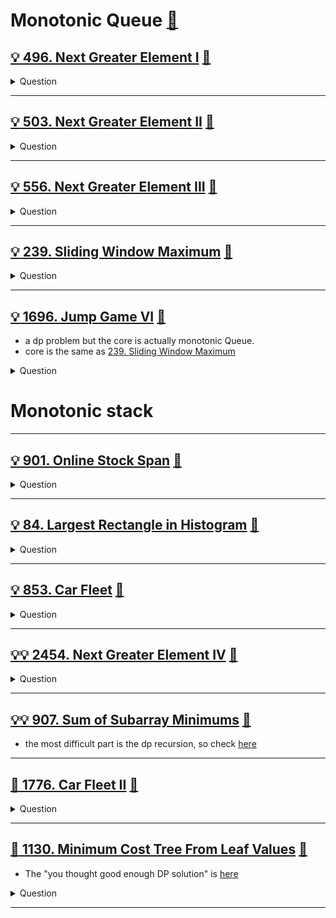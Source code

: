 # Monotonic Queue [:notebook:](../notes/README.md#monotonic-queue)

## [:bulb: 496. Next Greater Element I](https://leetcode.com/problems/next-greater-element-i/) [:dart:](next_greater_element_i.h)

<details><summary markdown="span">Question</summary>

```markdown
The next greater element of some element x in an array is
- the first greater element that is to the right of x in the same array.

You are given two distinct 0-indexed integer arrays nums1 and nums2, where
nums1 is a subset of nums2.

For each 0 <= i < nums1.length, find the index j such that nums1[i] == nums2[j]
and determine the next greater element of nums2[j] in nums2.

If there is no next greater element, then the answer for this query is -1.
Return an array ans of length nums1.length such that ans[i] is the next greater
element as described above.

Input: nums1 = [4,1,2], nums2 = [1,3,4,2]
Output: [-1,3,-1]
Explanation: The next greater element for each value of nums1 is as follows:
- 4 is underlined in nums2 = [1,3,4,2]. There is no next greater element, so the answer is -1.
- 1 is underlined in nums2 = [1,3,4,2]. The next greater element is 3.
- 2 is underlined in nums2 = [1,3,4,2]. There is no next greater element, so the answer is -1.

```

</details>

------------------------------------------------------------------------------

## [:bulb: 503. Next Greater Element II](https://leetcode.com/problems/next-greater-element-ii/) [:dart:](next_greater_element_ii.h)

<details><summary markdown="span">Question</summary>

```markdown
Given a circular integer array nums
- (i.e., the next element of nums[nums.length - 1] is nums[0]),
return the next greater number for every element in nums.

The next greater number of a number x is the first greater number to its
traversing-order next in the array, which means you could search circularly to
find its next greater number. If it doesn't exist, return -1 for this number.

Input: nums = [1,2,1]
Output: [2,-1,2]
Explanation: The first 1's next greater number is 2;
The number 2 can't find next greater number.
The second 1's next greater number needs to search circularly, which is also 2.
```

</details>

------------------------------------------------------------------------------

## [:bulb: 556. Next Greater Element III](https://leetcode.com/problems/next-greater-element-iii/) [:dart:](next_greater_element_iii.h)

<details><summary markdown="span">Question</summary>

```markdown
Given a positive integer n, find the smallest integer which has exactly the
same digits existing in the integer n and is greater in value than n.

If no such positive integer exists, return -1.

Note that the returned integer should fit in 32-bit integer,
if there is a valid answer but it does not fit in 32-bit integer, return -1.

Input: n = 12
Output: 21

Input: n = 21
Output: -1

Input: n = 11
Output: -1
```

</details>

------------------------------------------------------------------------------

## [:bulb: 239. Sliding Window Maximum](https://leetcode.com/problems/sliding-window-maximum) [:dart:](sliding_window_maximum.h)

<details><summary markdown="span">Question</summary>

```markdown
You are given an array of integers nums,
- there is a sliding window of size k which is
- moving from the very left of the array to the very right.
- e.g. You can only see the k numbers in the window.
- Each time the sliding window moves right by one position.

Return the max value in the window in from left to right.

Input: nums = [1,3,-1,-3,5,3,6,7], k = 3
Output: [3,3,5,5,6,7]
Explanation:
Window position                Max
---------------               -----
[1  3  -1] -3  5  3  6  7       3
 1 [3  -1  -3] 5  3  6  7       3
 1  3 [-1  -3  5] 3  6  7       5
 1  3  -1 [-3  5  3] 6  7       5
 1  3  -1  -3 [5  3  6] 7       6
 1  3  -1  -3  5 [3  6  7]      7

```

</details>

------------------------------------------------------------------------------

## [:bulb: 1696. Jump Game VI](https://leetcode.com/problems/jump-game-vi/) [:dart:](jump_game_vi.h)

- a dp problem but the core is actually monotonic Queue.
- core is the same as [239. Sliding Window Maximum](#bulb-239-sliding-window-maximum-dart)

<details><summary markdown="span">Question</summary>

```markdown
You are given a 0-indexed integer array nums and an integer k.
    - You are initially standing at index 0.
    - In one move, you can jump at most k steps forward (inclusive)
      without going outside the boundaries of the array.
You want to reach the last index of the array (index n - 1).
Your score is the sum of all nums[j] for each index j you visited in the array.

Return the maximum score you can get.

Example:
Input: nums = [1,-1,-2,4,-7,3], k = 2
               ^  ^    ^    ^
Output: 7
Explanation: You can choose your jumps with [1,-1,4,3] (^ above). The sum is 7.
```

</details>

# Monotonic stack

------------------------------------------------------------------------------

## [:bulb: 901. Online Stock Span](https://leetcode.com/problems/online-stock-span/) [:dart:](online_stock_span.h)

<details><summary markdown="span">Question</summary>

```markdown
Design an algorithm that collects daily price quotes for some stock and returns
the span of that stock's price for the current day.

The span of the stock's price today is defined as the maximum number of
consecutive days (starting from today and going backward)
for which the stock price was less than or equal to today's price.

For example, if the price of a stock over the next 7 days were
[100,80,60,70,60,75,85], then the stock spans would be [1,1,1,2,1,4,6].

Implement the StockSpanner class:
- StockSpanner() Initializes the object of the class.
- int next(int price) Returns the span of the stock's price given that today's price is price.

Input
["StockSpanner", "next", "next", "next", "next", "next", "next", "next"]
[[], [100], [80], [60], [70], [60], [75], [85]]
Output
[null, 1, 1, 1, 2, 1, 4, 6]

Explanation
StockSpanner stockSpanner = new StockSpanner();
stockSpanner.next(100); // return 1 (as nothing consecutive < 100)
stockSpanner.next(80);  // return 1 (as nothing consecutive < 80)
stockSpanner.next(60);  // return 1 (as nothing consecutive < 60)
stockSpanner.next(70);  // return 2 (as 60 < 70)
stockSpanner.next(60);  // return 1 (as nothing consecutive < 60)
stockSpanner.next(75);  // return 4, (the last 4 prices (including today's price
                        // of 75) were less than or equal to today's price.
stockSpanner.next(85);  // return 6 ... same reasoning

```

</details>

------------------------------------------------------------------------------

## [:bulb: 84. Largest Rectangle in Histogram](https://leetcode.com/problems/largest-rectangle-in-histogram/) [:dart:](largest_retangle_in_histogram.h)

<details><summary markdown="span">Question</summary>

```markdown
Given an array of integers heights representing the histogram's bar height where
the width of each bar is 1, return the area of the largest rectangle in the histogram.

Input: heights = [2,1,5,6,2,3]

Output: 10
Explanation: The above is a histogram where width of each bar is 1.
The largest rectangle is 5 * 2 = 10
```

</details>

------------------------------------------------------------------------------

## [:bulb: 853. Car Fleet](https://leetcode.com/problems/car-fleet/) [:dart:](car_fleet.h)

<details><summary markdown="span">Question</summary>

```markdown
There are n cars going to the same destination along a one-lane road.
The destination is target miles away.

You are given two integer array position and speed, both of length n, where
- position[i] is the position of the ith car and
- speed[i] is the speed of the ith car (in miles per hour).

A car can never pass another car ahead of it,
but it can catch up to it and drive bumper to bumper at the same speed.

The faster car will slow down to match the slower car's speed.
The distance between these two cars is ignored
(i.e., they are assumed to have the same position).

A **car fleet** is
some non-empty set of cars driving at the same position and same speed.
- Note that a single car is also a car fleet.

If a car catches up to a car fleet right at the destination point, it will still
be considered as one car fleet.

Return the number of car fleets that will arrive at the destination.

Input: target = 12, position = [10,8,0,5,3], speed = [2,4,1,1,3]
Output: 3
Explanation:
The cars starting at 10 (speed 2) and 8 (speed 4) become a fleet, meeting each other at 12.
The car starting at 0 does not catch up to any other car, so it is a fleet by itself.
The cars starting at 5 (speed 1) and 3 (speed 3) become a fleet, meeting each other at 6.
The fleet moves at speed 1 until it reaches target.
Note that no other cars meet these fleets before the destination, so the answer is 3.
```

</details>

------------------------------------------------------------------------------

## [:bulb::bulb: 2454. Next Greater Element IV](https://leetcode.com/problems/next-greater-element-iv/) [:dart:](next_greater_element_iv.h)

<details><summary markdown="span">Question</summary>

```markdown
You are given a 0-indexed array of non-negative integers nums.

For each integer in nums, you must find its respective second greater integer.

The second greater integer of nums[i] is nums[j] such that:
- j > i
- nums[j] > nums[i]
- There exists exactly one index k such that nums[k] > nums[i] and i < k < j.

- If there is no such nums[j], the second greater integer is considered to be -1.

For example, in the array [1, 2, 4, 3], the second greater integer of
- 1 is 4,
- 2 is 3,
- and that of 3 and 4 is -1.

Return an integer array answer, where answer[i] is the second greater integer of
nums[i].

Input: nums = [2,4,0,9,6]
Output: [9,6,6,-1,-1]

--> note: second largest of 2 is 9 not 4, as both 4 and 9 are larger than 2, but
    9 is on the right of 4.
```

</details>

------------------------------------------------------------------------------

## [:bulb::bulb: 907. Sum of Subarray Minimums](https://leetcode.com/problems/sum-of-subarray-minimums/) [:dart:](sum_of_subarray_mininums.h)

- the most difficult part is the dp recursion, so check [here](../dp/dp_z_misc_hard_recursion/README.md#💡💡-907-sum-of-subarray-minimums-🎯)

------------------------------------------------------------------------------

## [:exploding_head: 1776. Car Fleet II](https://leetcode.com/problems/car-fleet/) [:dart:](car_fleet2.h)

<details><summary markdown="span">Question</summary>

```markdown
There are n cars traveling at different speeds in the same direction along a
one-lane road. You are given an array cars of length n, where

cars[i] = [positioni, speedi] represents:

positioni is the distance between the ith car and the beginning of the road in
meters. It is guaranteed that positioni < positioni+1.

speedi is the initial speed of the ith car in meters per second.

For simplicity, cars can be considered as points moving along the number line.
Two cars collide when they occupy the same position.
Once a car collides with another car, they unite and form a single car fleet.
The cars in the formed fleet will have the same position and the same speed,
which is the initial speed of the slowest car in the fleet.

Return an array answer, where answer[i] is the time, in seconds, at which the
ith car collides with the next car, or -1 if the car does not collide with the
next car. Answers within 10-5 of the actual answers are accepted.
```

</details>

------------------------------------------------------------------------------

## [:exploding_head: 1130. Minimum Cost Tree From Leaf Values](https://leetcode.com/problems/minimum-cost-tree-from-leaf-values/) [:dart:](min_cost_tree_from_leaf_values.h)

- The "you thought good enough DP solution" is [here](../dp/dp_subseq/README.md#💡-1130-minimum-cost-tree-from-leaf-values-🎯)

<details><summary markdown="span">Question</summary>

```markdown
Given an array arr of positive integers, consider all binary trees such that:
- Each node has either 0 or 2 children;
- A node is a leaf if and only if it has zero children.
- The values of arr correspond to the values of each leaf in an in-order traversal of the tree.
- The value of each non-leaf node is equal to
  the product of the largest leaf value in its left and right subtree, respectively.
- Among all possible binary trees considered, return the smallest possible sum
  of the values of each non-leaf node.

It is guaranteed this sum fits into a 32-bit integer.

Input: arr = [6,2,4]
Output: 32
Explanation: There are two possible trees:

    24                 24
  12  4       or      6  8
 6  2                   2  4

The first has a non-leaf node sum 12 + 24 = 36, and the second has non-leaf node
sum 8 + 24 = 32.
```

</details>

------------------------------------------------------------------------------

